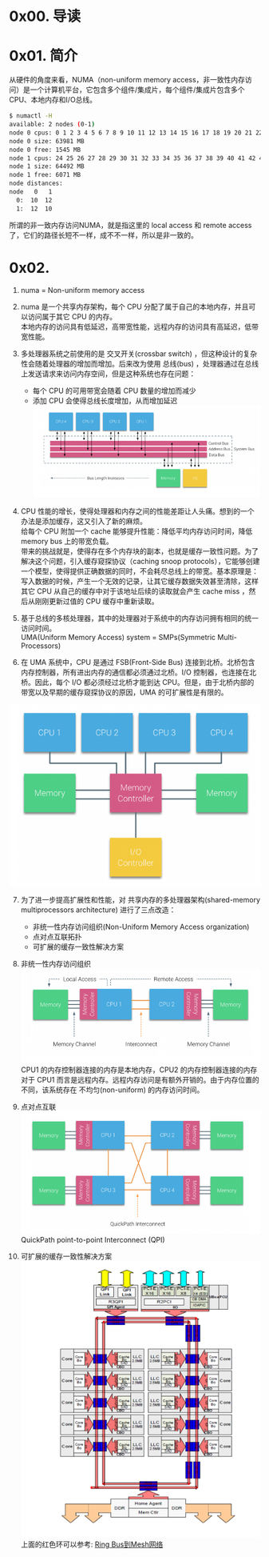 # 0x00. 导读

# 0x01. 简介

从硬件的角度来看，NUMA（non-uniform memory access，非一致性内存访问）是一个计算机平台，它包含多个组件/集成片，每个组件/集成片包含多个CPU、本地内存和I/O总线。

```bash
$ numactl -H
available: 2 nodes (0-1)
node 0 cpus: 0 1 2 3 4 5 6 7 8 9 10 11 12 13 14 15 16 17 18 19 20 21 22 23
node 0 size: 63981 MB
node 0 free: 1545 MB
node 1 cpus: 24 25 26 27 28 29 30 31 32 33 34 35 36 37 38 39 40 41 42 43 44 45 46 47
node 1 size: 64492 MB
node 1 free: 6071 MB
node distances:
node   0   1 
  0:  10  12 
  1:  12  10
```

所谓的非一致内存访问NUMA，就是指这里的 local access 和 remote access 了，它们的路径长短不一样，成不不一样，所以是非一致的。

# 0x02.

1. numa = Non-uniform memory access
2. numa 是一个共享内存架构，每个 CPU 分配了属于自己的本地内存，并且可以访问属于其它 CPU 的内存。   
    本地内存的访问具有低延迟，高带宽性能，远程内存的访问具有高延迟，低带宽性能。

3. 多处理器系统之前使用的是 交叉开关(crossbar switch) ，但这种设计的复杂性会随着处理器的增加而增加。后来改为使用 总线(bus) ，处理器通过在总线上发送请求来访问内存空间，但是这种系统也存在问题：   
    - 每个 CPU 的可用带宽会随着 CPU 数量的增加而减少
    - 添加 CPU 会使得总线长度增加，从而增加延迟   
![01](../../../pic/numa/01.png)

4. CPU 性能的增长，使得处理器和内存之间的性能差距让人头痛。想到的一个办法是添加缓存，这又引入了新的麻烦。   
给每个 CPU 附加一个 cache 能够提升性能：降低平均内存访问时间，降低 memory bus 上的带宽负载。   
带来的挑战就是，使得存在多个内存块的副本，也就是缓存一致性问题。为了解决这个问题，引入缓存窥探协议（caching snoop protocols），它能够创建一个模型，使得提供正确数据的同时，不会耗尽总线上的带宽。基本原理是：写入数据的时候，产生一个无效的记录，让其它缓存数据失效甚至清除，这样其它 CPU 从自己的缓存中对于该地址后续的读取就会产生 cache miss ，然后从刚刚更新过值的 CPU 缓存中重新读取。

5. 基于总线的多核处理器，其中的处理器对于系统中的内存访问拥有相同的统一访问时间。   
    UMA(Uniform Memory Access) system = SMPs(Symmetric Multi-Processors)

6. 在 UMA 系统中，CPU 是通过 FSB(Front-Side Bus) 连接到北桥。北桥包含内存控制器，所有进出内存的通信都必须通过北桥。I/O 控制器，也连接在北桥。因此，每个 I/O 都必须经过北桥才能到达 CPU。但是，由于北桥内部的带宽以及早期的缓存窥探协议的原因，UMA 的可扩展性是有限的。

![02](../../../pic/numa/02.png)

7. 为了进一步提高扩展性和性能，对 共享内存的多处理器架构(shared-memory multiprocessors architecture) 进行了三点改造：
    - 非统一性内存访问组织(Non-Uniform Memory Access organization)
    - 点对点互联拓扑
    - 可扩展的缓存一致性解决方案

8. 非统一性内存访问组织   
    ![03](../../../pic/numa/03.png)   
    CPU1 的内存控制器连接的内存是本地内存，CPU2 的内存控制器连接的内存对于 CPU1 而言是远程内存。远程内存访问是有额外开销的。由于内存位置的不同，该系统存在 不均匀(non-uniform) 的内存访问时间。

9. 点对点互联   
    ![04](../../../pic/numa/04.png)  
    QuickPath point-to-point Interconnect (QPI)

10. 可扩展的缓存一致性解决方案   
    ![05](../../../pic/numa/05.png)  
    上面的红色环可以参考: [Ring Bus到Mesh网络](https://zhuanlan.zhihu.com/p/32216294)